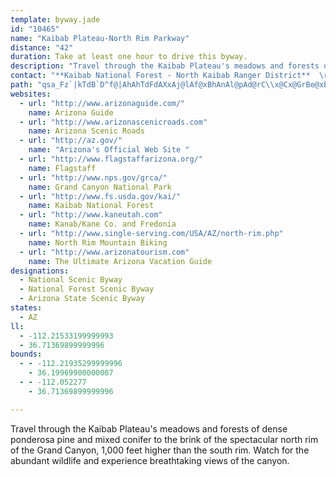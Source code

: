 ```yaml
---
template: byway.jade
id: "10465"
name: "Kaibab Plateau-North Rim Parkway"
distance: "42"
duration: Take at least one hour to drive this byway.
description: "Travel through the Kaibab Plateau's meadows and forests of dense ponderosa pine and mixed conifer to the brink of the spectacular north rim of the Grand Canyon, 1,000 feet higher than the south rim. Watch for the abundant wildlife and experience breathtaking views of the canyon. "
contact: "**Kaibab National Forest - North Kaibab Ranger District**  \r\n 928-643-7395  \r\n\r\n"
path: "qsa_Fz`|kTdB`D^f@|AhAhTdFdAXxAj@lAf@xBhAnAl@pAd@rC\\x@Cx@GrBe@xBqAh@g@dAsA|A{C~AcCf@c@zPmL~A_AnAe@fBWvIDrBJvGv@hDx@pDlArDdBhZ|R`CjAp@HzBBxA_@t@]b@UzAkBlSoWxJ}MhDmDnCsBvCyAb\\mKpBeAhCuCd@_A|E}M`AyBbI_PxAiDVcAPmBDuAEaHBw@ZsBlAaDfH}OjAsBn@w@pB_B~BkA~TkFhKkCdKaHnSuPnFeDfBy@zDuArKsCbDwAvAqAn@u@lFcMnBcEvCyDj\\k\\hFiE|@i@|@Wx@Q~@Gp@?x@@dAJf@Lj@Nv@`@zBvAdCzAtBjAxCzApBnAdAh@l@XjBh@jInBbCz@vDjClLzMl@`@h@Xb@Rj@Pt@JlAD~AEl@OxAg@pJgEz@S|@KbAAr@@f@F|@NlA\\rAd@n@ZlFbDxBfCl@vAj@fCdBvR\\|An@`BhArApAr@zBd@lAAlGe@hB?vGj@jHtA~BJ~ASrBq@lByAr@{@tEmIf@y@j@m@`@]p@g@ld@}ShCm@|AIxCH~`@fD|DFxBYhBm@lB_AtBmBbEeF|BsBr@g@dNmHhDmAlAQ~CElCXfDdAjSnHhCp@t@HzAJxACz@A|@KpAU`AW|Am@x@_@xAgA~@{@`FqGtAiAhAo@`Co@nFe@fFkAvCkA`IqEnCy@fCW|A@rH|@|HRvBXhBp@lGfF|ErBn@^x@r@|AlBxDtIlKtTfBrBt@`@vBp@nNx@nCBbCc@h@YfAeAp@mA`I}Ut@eD\\uBlCw_@bEww@^eCv@mBt@kA~@{@xAs@hBc@~B?|LjAvADlBYn@YpAaA~@wAt@mCJ{CWwF?mAPmBV_At@eBnAuA|Ay@|TeG`FuBlAq@lDmCdHyFt@{@fA_B~@_CnBaLt@yCh@}A\\y@r@yAlA}BzAmC~@_BrAaBxAcAvBy@xAOhCBr@PpOxGdBR`BQxAm@~@_A|EaIlB{BxA_AhBeBbAs@xAe@~BM|@Dx@d@rT~Rn@^bCbAxBZhB?x@Ir@Ov@Sl@Wb@UbA_Ap]}a@tCeCzCuBlG_D|Bs@dNgDxi@gMbj@iNxHaBtCc@zW{BpACtA@z@BbEp@~Bd@fAXz~@bQbD`AfFvBbClA|EjDlF`FxE`GlCtD~@bB~@r@|@`@r@PhAF~A_@~@k@rA}Ad@qA\\eCHiETyDXsBdAyDvBaEnA}A|B_@p@D`A\\z@r@r@rAtCtK`ClE`JrKhDlDlBfA~Bd@pB@hAM|MgEtKyCdLkCtGmAnh@wHdC}@jAm@nAy@bJuHv@e@dCk@bAElCb@h@RtClBdEzB~Al@fDx@fMbB~@T`QpBjBFlDMzOuB~\\qFpWaDlk@gIlN_CvFe@hw@aBjCMr@GlAMPArAWr@OnC{@|@m@FEfAc@PGr@WhL}EVMhCcAjDsAvCcAbImC`QuEzGyAdPsCbPmB~PkAt_@_Btg@mCrq@wCvIi@|B]heAyThWyFlAm@h@o@hAaCXuBCqAOwB}BgUEqABaBRkAz@eBtEaFpEaEtNmGlE}CdLcJvEmExDyElByCdAoBfDwHhBgCrAgAbHoEv@w@tCyEz@w@|AkAv@q@T]Xg@r@yBh@eAd@Uj@KpC?~AK`Cm@xDyAbC?xC^bCDpDWnCs@dNgGfHkDrBoAr@e@pAsA`DmElAkAr@[zOwDfMoDvTkIdHuC|@k@jCeBnByBlBcEhFmPzFoMn@sB^_Ex@aQ?o@PsBf@eB`@kAv@oARYn@s@VkAL_B@e@KaBsBqFu@gGMsCL{C~@mEbAgDh@w@bBsAxAe@~@GrDF~@JbBp@n@d@rBtCx@j@l@X`ARfCLtBa@fLyHfKgDhAYtBSnK?~@JrCx@zL|IjFpFx@`@j@P~@@`AGjBYlBe@jFcBh@Wl@Ud@MfBOz@C\\@x@LrA\\h@PdG`DjAb@v@P~@Jv@Az@Mr@UhAo@jAy@f@SXG~@En@Dr@Lh@VnH~Ij@d@r@d@|H~AlAd@rAdAxBnC~ArAlBj@fFdArHdCj@Fp@@nAU`GyCpA_@bAYdB[j@M~@YnBmA`@_@ZW^QrBk@bAK`JS|CLtE~@fAJdADrBOh@?j@Fj@Jb@Lb@V|@d@n@Tf@Jb@@XAXC\\OXOZYZa@NWV}@Ly@JYHQJILGVEr@?v@Ib@YRORYJ]Fk@?YCk@Go@Da@D[Xc@PMfAIv@@t@FjARPJ\\b@R^Jf@BXC`GEz@Md@QZST}@j@KNUh@[jAM\\w@xAa@h@IPGTCb@@rA?f@Gb@i@zBAb@@VLx@JRb@d@\\T^DR?t@MRMPOJSRo@Fq@D_FBk@D_@d@}Al@y@zEmElAgAvNmNlCiBbCeAlGmA~Bq@jFyCxAg@vJaFlA_@nAYhA@lBVdBErPsC|D]"
websites: 
  - url: "http://www.arizonaguide.com/"
    name: Arizona Guide
  - url: "http://www.arizonascenicroads.com"
    name: Arizona Scenic Roads
  - url: "http://az.gov/"
    name: "Arizona's Official Web Site "
  - url: "http://www.flagstaffarizona.org/"
    name: Flagstaff
  - url: "http://www.nps.gov/grca/"
    name: Grand Canyon National Park
  - url: "http://www.fs.usda.gov/kai/"
    name: Kaibab National Forest
  - url: "http://www.kaneutah.com"
    name: Kanab/Kane Co. and Fredonia
  - url: "http://www.single-serving.com/USA/AZ/north-rim.php"
    name: North Rim Mountain Biking
  - url: "http://www.arizonatourism.com"
    name: The Ultimate Arizona Vacation Guide
designations: 
  - National Scenic Byway
  - National Forest Scenic Byway
  - Arizona State Scenic Byway
states: 
  - AZ
ll: 
  - -112.21533199999993
  - 36.71369899999996
bounds: 
  - - -112.21935299999996
    - 36.19969900000007
  - - -112.052277
    - 36.71369899999996

---
```


Travel through the Kaibab Plateau's meadows and forests of dense ponderosa pine and mixed conifer to the brink of the spectacular north rim of the Grand Canyon, 1,000 feet higher than the south rim. Watch for the abundant wildlife and experience breathtaking views of the canyon.